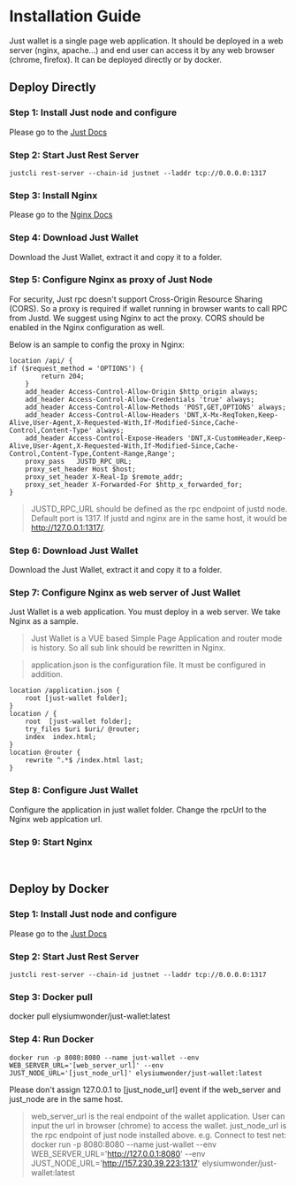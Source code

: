 # Installation Guide

Just wallet is a single page web application. It should be deployed in a web server (nginx, apache...) and end user can access it by any web browser (chrome, firefox). It can be deployed directly or by docker.



## Deploy Directly

### Step 1: Install Just node and configure

Please go to the [Just Docs](https://justice-universe.readthedocs.io/supernode/)

### Step 2: Start Just Rest Server

``` shell
justcli rest-server --chain-id justnet --laddr tcp://0.0.0.0:1317
```

### Step 3: Install Nginx

Please go to the [Nginx Docs](https://www.nginx.com/resources/wiki/start/topics/tutorials/install/)

### Step 4: Download Just Wallet

Download the Just Wallet, extract it and copy it to a folder.

### Step 5: Configure Nginx as proxy of Just Node

For security, Just rpc doesn't support Cross-Origin Resource Sharing (CORS). So a proxy is required if wallet running in browser wants to call RPC from Justd. We suggest using Nginx to act the proxy. CORS should be enabled in the Nginx configuration as well.

Below is an sample to config the proxy in Nginx:

``` nginx
location /api/ {
if ($request_method = 'OPTIONS') {
        return 204;
    }
    add_header Access-Control-Allow-Origin $http_origin always;
    add_header Access-Control-Allow-Credentials 'true' always;
    add_header Access-Control-Allow-Methods 'POST,GET,OPTIONS' always;
    add_header Access-Control-Allow-Headers 'DNT,X-Mx-ReqToken,Keep-Alive,User-Agent,X-Requested-With,If-Modified-Since,Cache-Control,Content-Type' always;
    add_header Access-Control-Expose-Headers 'DNT,X-CustomHeader,Keep-Alive,User-Agent,X-Requested-With,If-Modified-Since,Cache-Control,Content-Type,Content-Range,Range';
    proxy_pass   JUSTD_RPC_URL;
    proxy_set_header Host $host;
    proxy_set_header X-Real-Ip $remote_addr;
    proxy_set_header X-Forwarded-For $http_x_forwarded_for;
}
```

> JUSTD_RPC_URL should be defined as the rpc endpoint of justd node. Default port is 1317. If justd and nginx are in the same host, it would be http://127.0.0.1:1317/.

### Step 6: Download Just Wallet

Download the Just Wallet, extract it and copy it to a folder.

### Step 7: Configure Nginx as web server of Just Wallet

Just Wallet is a web application. You must deploy in a web server. We take Nginx as a sample.

> Just Wallet is a VUE based Simple Page Application and router mode is history. So all sub link should be rewritten in Nginx.

> application.json is the configuration file. It must be configured in addition.

``` Nginx
location /application.json {
    root [just-wallet folder];
}
location / {
    root  [just-wallet folder];
    try_files $uri $uri/ @router;
    index  index.html;
}
location @router {
    rewrite ^.*$ /index.html last;
}
```

### Step 8: Configure Just Wallet

Configure the application in just wallet folder. Change the rpcUrl to the Nginx web applcation url.

### Step 9: Start Nginx

&nbsp;
## Deploy by Docker

### Step 1: Install Just node and configure

Please go to the [Just Docs](https://justice-universe.readthedocs.io/supernode/)

### Step 2: Start Just Rest Server
``` shell
justcli rest-server --chain-id justnet --laddr tcp://0.0.0.0:1317
```

### Step 3: Docker pull

docker pull elysiumwonder/just-wallet:latest

### Step 4: Run Docker

``` shell
docker run -p 8080:8080 --name just-wallet --env WEB_SERVER_URL='[web_server_url]' --env JUST_NODE_URL='[just_node_url]' elysiumwonder/just-wallet:latest
```

Please don't assign 127.0.0.1 to [just_node_url] event if the web_server and just_node are in the same host.

> web_server_url is the real endpoint of the wallet application. User can input the url in browser (chrome) to access the wallet.
> just_node_url is the rpc endpoint of just node installed above.
> e.g. Connect to test net: docker run -p 8080:8080 --name just-wallet --env WEB_SERVER_URL='http://127.0.0.1:8080' --env JUST_NODE_URL='http://157.230.39.223:1317' elysiumwonder/just-wallet:latest

